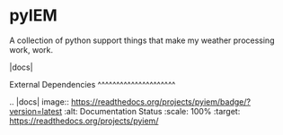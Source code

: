 pyIEM
=====

A collection of python support things that make my weather processing work, work.

|docs|

External Dependencies
^^^^^^^^^^^^^^^^^^^^^

.. |docs| image:: https://readthedocs.org/projects/pyiem/badge/?version=latest
    :alt: Documentation Status
    :scale: 100%
    :target: https://readthedocs.org/projects/pyiem/